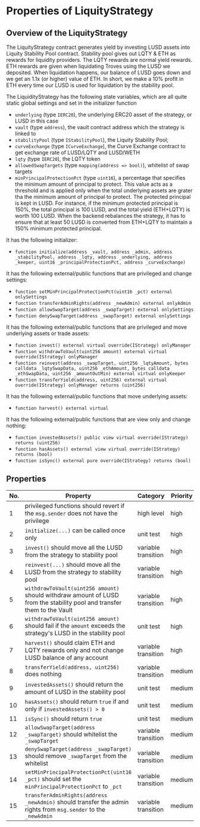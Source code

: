 # Properties of LiquityStrategy

## Overview of the LiquityStrategy

The LiquityStrategy contract generates yield by investing LUSD assets into Liquity Stability Pool contract. Stability pool gives out LQTY & ETH as rewards for liquidity providers. The LQTY rewards are normal yield rewards. ETH rewards are given when liquidating Troves using the LUSD we deposited. When liquidation happens, our balance of LUSD goes down and we get an 1.1x (or higher) value of ETH. In short, we make a 10% profit in ETH every time our LUSD is used for liquidation by the stability pool.

The LiquidityStrategy has the following state variables, which are all quite static global settings and set in the initializer function
* `underlying` (type `IERC20`), the underlying ERC20 asset of the strategy, or LUSD in this case
* `vault` (type `address`), the vault contract address which the strategy is linked to
* `stabilityPool` (type `IStabilityPool`), the Liquity Stability Pool;
* `curveExchange` (type `ICurveExchange`), the Curve Exchange contract to get exchange rate of LUSD/LQTY and LUSD/WETH
* `lqty` (type `IERC20`), the LQTY token
* `allowedSwapTargets` (type `mapping(address => bool)`), whitelist of swap targets
* `minPrincipalProtectionPct` (type `uint16`), a percentage that specifies the minimum amount of principal to protect. This value acts as a threshold and is applied only when the total underlying assets are grater tha the minimum amount of principal to protect. The protected principal is kept in LUSD. For instance, if the minimum protected principal is 150%, the total principal is 100 LUSD, and the total yield (ETH+LQTY) is worth 100 LUSD. When the backend rebalances the strategy, it has to ensure that at least 50 LUSD is converted from ETH+LQTY to maintain a 150% minimum protected principal.

It has the following initializer:
* `function initialize(address _vault, address _admin, address _stabilityPool, address _lqty, address _underlying, address _keeper, uint16 _principalProtectionPct, address _curveExchange)` 

It has the following external/public functions that are privileged and change settings:
* `function setMinPrincipalProtectionPct(uint16 _pct) external onlySettings`
* `function transferAdminRights(address _newAdmin) external onlyAdmin`
* `function allowSwapTarget(address _swapTarget) external onlySettings`
* `function denySwapTarget(address _swapTarget) external onlySettings`

It has the following external/public functions that are privileged and move underlying assets or trade assets:
* `function invest() external virtual override(IStrategy) onlyManager`
* `function withdrawToVault(uint256 amount) external virtual override(IStrategy) onlyManager`
* `function reinvest(address _swapTarget, uint256 _lqtyAmount, bytes calldata _lqtySwapData, uint256 _ethAmount, bytes calldata _ethSwapData, uint256 _amountOutMin) external virtual onlyKeeper`
* `function transferYield(address, uint256) external virtual override(IStrategy) onlyManager returns (uint256)`

It has the following external/public functions that move underlying assets:
* `function harvest() external virtual`

It has the following external/public functions that are view only and change nothing:
* `function investedAssets() public view virtual override(IStrategy) returns (uint256)`
* `function hasAssets() external view virtual override(IStrategy) returns (bool)`
* `function isSync() external pure override(IStrategy) returns (bool)`

## Properties

| No. | Property  | Category | Priority | Specified | Verified | Report |
| ---- | --------  | -------- | -------- | -------- | -------- | -------- |
| 1 | privileged functions should revert if the `msg.sender` does not have the privilege | high level | high | Y | Y | [Link](https://prover.certora.com/output/52311/99e98a0e6c88e4acc7f3?anonymousKey=9e80b8f1015d06e2a2eb7a57ffb866cb6ea78e31)  |
| 2 | `initialize(...)` can be called once only | unit test | high | Y | Y | [Link](https://prover.certora.com/output/52311/b3fe8eee8fcc87eeb4f5?anonymousKey=d5b3e409f841b1c0fbba2de25eb4dbe82836a441) |
| 3 |`invest()` should move all the LUSD from the strategy to stability pool | variable transition | high | N | N | |
| 4 |`reinvest(...)` should move all the LUSD from the strategy to stability pool | variable transition | high | N | N | |
| 5 |`withdrawToVault(uint256 amount)` should withdraw amount of LUSD from the stability pool and transfer them to the Vault | variable transition | high | N | N | |
| 6 |`withdrawToVault(uint256 amount)` should fail if the `amount` exceeds the strategy's LUSD in the stability pool | unit test | high | N | N | |
| 7 |`harvest()` should claim ETH and LQTY rewards only and not change LUSD balance of any account | variable transition | high | N | N | |
| 8 |`transferYield(address, uint256)` does nothing | variable transition | medium | N | N | |
| 9 |`investedAssets()` should return the amount of LUSD in the stability pool | unit test | medium | N | N | |
| 10 |`hasAssets()` should return `true` if and only if `investedAssets() > 0` | unit test | medium | N | N | |
| 11 |`isSync()` should return `true` | unit test | medium | N | N | |
| 12 |`allowSwapTarget(address _swapTarget)` should whitelist the `_swapTarget` | variable transition | medium | N | N | |
| 13 |`denySwapTarget(address _swapTarget)` should remove `_swapTarget` from the whitelist | variable transition | medium | N | N | |
| 14 |`setMinPrincipalProtectionPct(uint16 _pct)` should set the `minPrincipalProtectionPct` to `_pct` | variable transition | medium | N | N | |
| 15 |`transferAdminRights(address _newAdmin)` should transfer the admin rights from `msg.sender` to the `_newAdmin` | variable transition | medium | N | N | |
